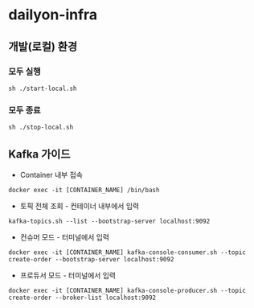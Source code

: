 # dailyon-infra

## 개발(로컬) 환경

### 모두 실행

```shell
sh ./start-local.sh
```

### 모두 종료

```shell
sh ./stop-local.sh
```

## Kafka 가이드


- Container 내부 접속

```shell
docker exec -it [CONTAINER_NAME] /bin/bash
```

- 토픽 전체 조회 - 컨테이너 내부에서 입력

```shell
kafka-topics.sh --list --bootstrap-server localhost:9092
```

- 컨슈머 모드 - 터미널에서 입력

```shell
docker exec -it [CONTAINER_NAME] kafka-console-consumer.sh --topic create-order --bootstrap-server localhost:9092
```

- 프로듀서 모드 - 터미널에서 입력

```shell
docker exec -it [CONTAINER_NAME] kafka-console-producer.sh --topic create-order --broker-list localhost:9092
```